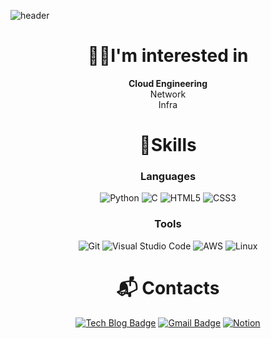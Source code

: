 ![header](https://capsule-render.vercel.app/api?type=Waving&section=header&height=250&text=👋Welcome👋&fontAlignX=50&fontAlignY=45&color=gradient&fontSize=80&fontColor=ffffff&desc=)
<div align=center>


# 👩‍💻I'm interested in
**Cloud Engineering**  
Network  
Infra

# 💪Skills
### Languages
![Python](https://img.shields.io/badge/python-3670A0?style=for-the-badge&logo=python&logoColor=ffdd54)
![C](https://img.shields.io/badge/c-%2300599C.svg?style=for-the-badge&logo=c&logoColor=white)
![HTML5](https://img.shields.io/badge/html5-%23E34F26.svg?style=for-the-badge&logo=html5&logoColor=white)
![CSS3](https://img.shields.io/badge/css3-%231572B6.svg?style=for-the-badge&logo=css3&logoColor=white)

### Tools
![Git](https://img.shields.io/badge/Git-F05032.svg?&style=for-the-badge&logo=Git&logoColor=white)
![Visual Studio Code](https://img.shields.io/badge/Visual%20Studio%20Code-007ACC.svg?&style=for-the-badge&logo=Visual%20Studio%20Code&logoColor=white)
![AWS](https://img.shields.io/badge/AWS-3766AB.svg?&style=for-the-badge&logo=aws&logoColor=white)
![Linux](https://img.shields.io/badge/Linux-FCC624?style=for-the-badge&logo=linux&logoColor=black)
 
# :mailbox_with_mail: Contacts
[![Tech Blog Badge](http://img.shields.io/badge/-Tech%20blog-green?style=flat-square&logo=velog&link=https://velog.io/@nakedflower)](https://velog.io/@nakedflower)
[![Gmail Badge](https://img.shields.io/badge/Gmail-d14836?style=flat-square&logo=Gmail&logoColor=white&link=mailto:nakedflower02@gmail.com)](mailto:nakedflower02@gmail.com)
[![Notion](https://img.shields.io/badge/Notion-000000?style=flat-square&logo=notion&logoColor=white)](https://www.notion.so/NakedFlower-1ae4c4ccbc2280e586b4c7eb0ef4acf7?source=copy_link)
</div>
